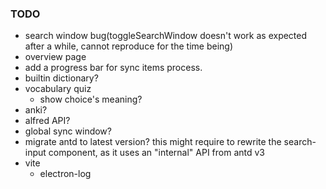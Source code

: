 ### TODO

- search window bug(toggleSearchWindow doesn't work as expected after a while, cannot reproduce for the time being)
- overview page
- add a progress bar for sync items process.
- builtin dictionary?
- vocabulary quiz
  - show choice's meaning?
- anki?
- alfred API?
- global sync window?
- migrate antd to latest version?
  this might require to rewrite the search-input component, as it uses an "internal" API from antd v3
- vite
  - electron-log
